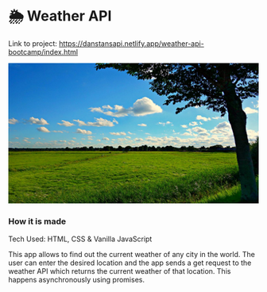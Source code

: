 # 🌦 Weather API

Link to project: https://danstansapi.netlify.app/weather-api-bootcamp/index.html

![beautiful day](beautifulDay.jfif)
 
### How it is made
Tech Used: HTML, CSS & Vanilla JavaScript
 
This app allows to find out the current weather of any city in the world. The user can enter the desired location and the app sends a get request to the weather API which returns the current weather of that location. This happens asynchronously using promises.
